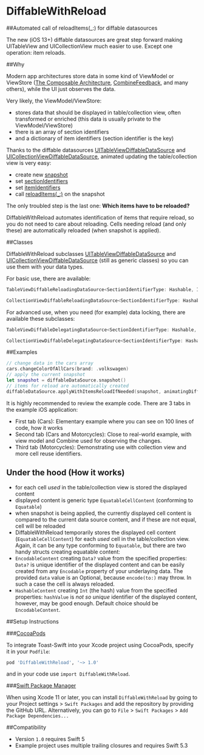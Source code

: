 # DiffableWithReload
##Automated call of reloadItems(_:) for diffable datasources

The new (iOS 13+) diffable datasources are great step forward making UITableView and UICollectionView much easier to use. Except one operation: item reloads.

##Why

Modern app architectures store data in some kind of ViewModel or ViewStore ([The Composable Architecture](https://github.com/pointfreeco/swift-composable-architecture), [CombineFeedback](https://github.com/sergdort/CombineFeedback), and many others), while the UI just observes the data.

Very likely, the ViewModel/ViewStore:

* stores data that should be displayed in table/collection view, often transformed or enriched (this data is usually private to the ViewModel/ViewStore)
* there is an array of section identifiers
* and a dictionary of item identifiers (section identifier is the key)

Thanks to the diffable datasources [UITableViewDiffableDataSource](https://developer.apple.com/documentation/uikit/uitableviewdiffabledatasource) and [UICollectionViewDiffableDataSource](UICollectionViewDiffableDataSource), animated updating the table/collection view is very easy:

* create new [snapshot](https://developer.apple.com/documentation/uikit/nsdiffabledatasourcesnapshot)
* set [sectionIdentifiers](https://developer.apple.com/documentation/uikit/nsdiffabledatasourcesnapshot/3375786-sectionidentifiers)
* set [itemIdentifiers](https://developer.apple.com/documentation/uikit/nsdiffabledatasourcesnapshot/3375774-itemidentifiers)
* call [reloadItems(_:)](https://developer.apple.com/documentation/uikit/nsdiffabledatasourcesnapshot/3375783-reloaditems) on the snapshot

The only troubled step is the last one: **Which items have to be reloaded?**

DiffableWithReload automates identification of items that require reload, so you do not need to care about reloading. Cells needing reload (and only these) are automatically reloaded (when snapshot is applied).

##Classes

DiffableWithReload subclasses [UITableViewDiffableDataSource](https://developer.apple.com/documentation/uikit/uitableviewdiffabledatasource) and [UICollectionViewDiffableDataSource](UICollectionViewDiffableDataSource) (still as generic classes) so you can use them with your data types.

For basic use, there are available:

``` swift
TableViewDiffableReloadingDataSource<SectionIdentifierType: Hashable, ItemIdentifierType: Hashable, EquatableCellContent: Equatable>

CollectionViewDiffableReloadingDataSource<SectionIdentifierType: Hashable, ItemIdentifierType: Hashable, EquatableCellContent: Equatable>
```

For advanced use, when you need (for example) data locking, there are available these subclasses:

``` swift
TableViewDiffableDelegatingDataSource<SectionIdentifierType: Hashable, ItemIdentifierType: Hashable, Delegate: ReloadingDataSourceDelegate, EquatableCellContent: Equatable>

CollectionViewDiffableDelegatingDataSource<SectionIdentifierType: Hashable, ItemIdentifierType: Hashable, Delegate: ReloadingDataSourceDelegate, EquatableCellContent: Equatable>
```

##Examples

```swift
// change data in the cars array
cars.changeColorOfAllCars(brand: .volkswagen)
// apply the current snapshot
let snapshot = diffableDataSource.snapshot()
// items for reload are automatically created
diffableDataSource.applyWithItemsReloadIfNeeded(snapshot, animatingDifferences: true)
```

It is highly recommended to review the example code. There are 3 tabs in the example iOS application:

* First tab (Cars): Elementary example where you can see on 100 lines of code, how it works
* Second tab (Cars and Motorcycles): Close to real-world example, with view model and Combine used for observing the changes.
* Third tab (Motorcycles): Demonstrating use with collection view and more cell reuse identifiers.

Under the hood (How it works)
-

* for each cell *used* in the table/collection view is stored the displayed content
* displayed content is generic type `EquatableCellContent` (conforming to `Equatable`)
* when snapshot is being applied, the currently displayed cell content is compared to the current data source content, and if these are not equal, cell will be reloaded
* DiffableWithReload temporarily stores the displayed cell content (`EquatableCellContent`) for each _used_ cell in the table/collection view. Again, it can be any type conforming to `Equatable`, but there are two handy structs creating equatable content:
* `EncodableContent` creating `Data?` value from the specified properties: `Data?` is unique identifier of the displayed content and can be easily created from any `Encodable` property of your underlaying data. The provided `data` value is an Optional, because `encode(to:)` may throw. In such a case the cell is always reloaded.
* `HashableContent` creating `Int` (the hash) value from the specified properties: `hashValue` is _not so unique_ identifier of the displayed content, however, may be good enough. Default choice should be `EncodableContent`.


##Setup Instructions

###[CocoaPods](http://cocoapods.org)

To integrate Toast-Swift into your Xcode project using CocoaPods, specify it in your `Podfile`:

```ruby
pod 'DiffableWithReload', '~> 1.0'
```

and in your code use `import DiffableWithReload`.

###[Swift Package Manager](https://swift.org/package-manager/)

When using Xcode 11 or later, you can install `DiffableWithReload` by going to your Project settings > `Swift Packages` and add the repository by providing the GitHub URL. Alternatively, you can go to `File` > `Swift Packages` > `Add Package Dependencies...`


##Compatibility

* Version `1.0` requires Swift 5
* Example project uses multiple trailing closures and requires Swift 5.3
 